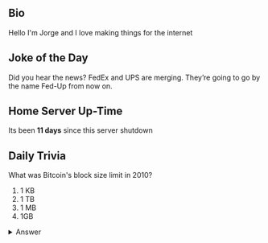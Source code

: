 ## Bio

Hello I'm Jorge and I love making things for the internet

## Joke of the Day

Did you hear the news? FedEx and UPS are merging. They’re going to go by the name Fed-Up from now on.

## Home Server Up-Time

Its been **11 days** since this server shutdown


## Daily Trivia

What was Bitcoin&#039;s block size limit in 2010?
 1. 1 KB
 2. 1 TB
 3. 1 MB
 4. 1GB

<details>
  <summary>Answer</summary>
  1 MB
</details>
